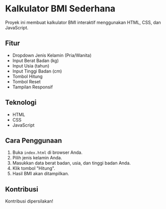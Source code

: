# Kalkulator BMI Sederhana

Proyek ini membuat kalkulator BMI interaktif menggunakan HTML, CSS, dan JavaScript.

## Fitur

*   Dropdown Jenis Kelamin (Pria/Wanita)
*   Input Berat Badan (kg)
*   Input Usia (tahun)
*   Input Tinggi Badan (cm)
*   Tombol Hitung
*   Tombol Reset
*   Tampilan Responsif

## Teknologi

*   HTML
*   CSS
*   JavaScript

## Cara Penggunaan

1.  Buka `index.html` di browser Anda.
2.  Pilih jenis kelamin Anda.
3.  Masukkan data berat badan, usia, dan tinggi badan Anda.
4.  Klik tombol "Hitung".
5.  Hasil BMI akan ditampilkan.

## Kontribusi

Kontribusi dipersilakan!
